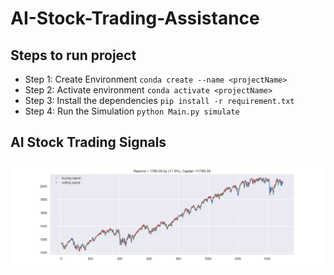 # AI-Stock-Trading-Assistance

## Steps to run project
- Step 1: Create Environment
    `conda create --name <projectName>`
- Step 2: Activate environment
    `conda activate <projectName>`
- Step 3: Install the dependencies
    `pip install -r requirement.txt`
- Step 4: Run the Simulation
    `python Main.py simulate`

## AI Stock Trading Signals
![Alt text](Q-Learning_Agent_Recommendation.png?raw=true)
